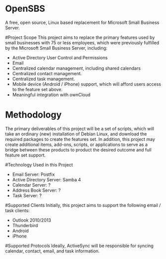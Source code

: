 # OpenSBS
A free, open source, Linux based replacement for Microsoft Small Business Server.

#Project Scope
This project aims to replace the primary features used by small businesses with 75 or less employees, which were previously fulfilled by the Microsoft Small Business Server, including:
* Active Directory User Control and Permissions
* Email
* Centralized calendar management, including shared calendars
* Centralized contact management.
* Centralized task management.
* Mobile device (Android / iPhone) support, which will afford users access to the feature set above.
* Meaningful integration with ownCloud
 
# Methodology
The primary deliverables of this project will be a set of scripts, which will take an ordinary (new) installation of Debian Linux, and download the required packages to create the features set. In addition, this project may create additional items, add-ons, scripts, or applications to serve as a bridge between these products to product the desired outcome and full feature set support.

#Technology Used in this Project
* Email Server: Postfix
* Active Directory Server: Samba 4
* Calendar Server: ?
* Address Book Server: ?
* Task Server: ?

#Supported Clients
Initially, this project aims to support the following email / task clients:
* Outlook 2010/2013
* Thunderbird
* Android
* iPhone

#Supported Protocols
Ideally, ActiveSync will be responsible for syncing calendar, contact, email, and task information.
